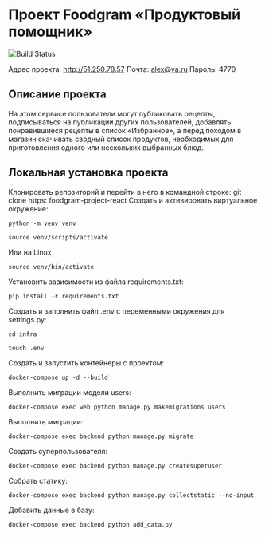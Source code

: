 # Проект Foodgram «Продуктовый помощник»

![Build Status](https://github.com/fan160688/foodgram-project-react/actions/workflows/foodgram_workflow.yml/badge.svg)

Адрес проекта: http://51.250.78.57
Почта: alex@ya.ru
Пароль: 4770

## Описание проекта

 На этом сервисе пользователи могут публиковать рецепты, подписываться на публикации других пользователей, добавлять понравившиеся рецепты в список «Избранное», а перед походом в магазин скачивать сводный список продуктов, необходимых для приготовления одного или нескольких выбранных блюд.

## Локальная установка проекта

Клонировать репозиторий и перейти в него в командной строке:
git clone https:
foodgram-project-react
Cоздать и активировать виртуальное окружение:

```
python -m venv venv
```
```
source venv/scripts/activate
```
Или на Linux
```
source venv/bin/activate
```

Установить зависимости из файла requirements.txt:

```
pip install -r requirements.txt
```

Создать и заполнить файл .env с переменными окружения для settings.py:

```
cd infra
```

```
touch .env
```

Создать и запустить контейнеры с проектом:

```
docker-compose up -d --build
```

Выполнить миграции модели users:

```
docker-compose exec web python manage.py makemigrations users
```

Выполнить миграции:

```
docker-compose exec backend python manage.py migrate
```

Создать суперпользователя:

```
docker-compose exec backend python manage.py createsuperuser
```

Собрать статику:

```
docker-compose exec backend python manage.py collectstatic --no-input
```

Добавить данные в базу:

```
docker-compose exec backend python add_data.py
```